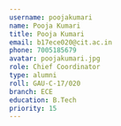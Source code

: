 ```yaml
---
username: poojakumari
name: Pooja Kumari
title: Pooja Kumari
email: b17ece020@cit.ac.in
phone: 7005185679
avatar: poojakumari.jpg
role: Chief Coordinator
type: alumni
roll: GAU-C-17/020
branch: ECE
education: B.Tech
priority: 15
---
```

